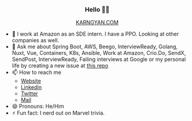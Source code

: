 <h3 align="center">Hello 👋🏻</h3>
<p align="center">
  <a href="https://karngyan.com" target="_blank">
    KARNGYAN.COM
  </a>
</p>

- 🔭 I work at Amazon as an SDE intern. I have a PPO. Looking at other companies as well.
- 💬 Ask me about Spring Boot, AWS, Beego, InterviewReady, Golang, Nuxt, Vue, Containers, K8s, Ansible, Work at Amazon, Crio.Do, SendX, SendPost, InterviewReady, Failing interviews at Google or my personal life by creating a new issue at [this repo](https://github.com/karngyan/karngyan/issues/new?assignees=&labels=question&template=custom.md&title=Question%3A+%5BYour-Title%5D)
- 📫 How to reach me
  - [Website](https://karngyan.com)
  - [Linkedin](https://linkedin.com/in/karngyan)
  - [Twitter](https://twitter.com/_karngyan)
  - [Mail](mailto:mail@karngyan.com)
- 😄 Pronouns: He/Him
- ⚡ Fun fact: I nerd out on Marvel trivia.
